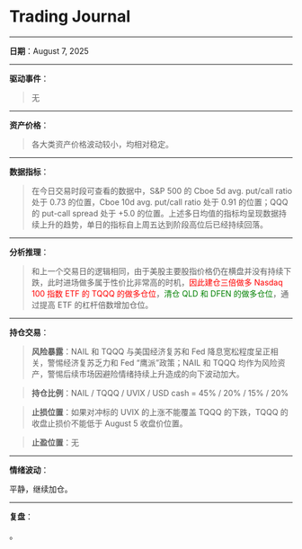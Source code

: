 # Trading Journal

---

**日期**：August 7, 2025

---

**驱动事件**：

> 无

---

**资产价格**：

> 各大类资产价格波动较小，均相对稳定。

---

**数据指标**：

> 在今日交易时段可查看的数据中，S&P 500 的 Cboe 5d avg. put/call ratio 处于 0.73 的位置，Cboe 10d avg. put/call ratio 处于 0.91 的位置；QQQ 的 put-call spread 处于 +5.0 的位置。上述多日均值的指标均呈现数据持续上升的趋势，单日的指标自上周五达到阶段高位后已经持续回落。

---

**分析推理**：

> 和上一个交易日的逻辑相同，由于美股主要股指价格仍在横盘并没有持续下跌，此时进场做多属于性价比非常高的时机，<span style="color: red;">因此建仓三倍做多 Nasdaq 100 指数 ETF 的 TQQQ 的做多仓位</span>，<span style="color: green;">清仓 QLD 和 DFEN 的做多仓位</span>，通过提高 ETF 的杠杆倍数增加仓位。

---

**持仓交易**：

> **风险暴露**：NAIL 和 TQQQ 与美国经济复苏和 Fed 降息宽松程度呈正相关，警惕经济复苏乏力和 Fed “鹰派”政策；NAIL 和 TQQQ 均作为风险资产，警惕后续市场因避险情绪持续上升造成的向下波动加大。

> **持仓比例**：NAIL / TQQQ / UVIX / USD cash = 45% / 20% / 15% / 20%

> **止损位置**：如果对冲标的 UVIX 的上涨不能覆盖 TQQQ 的下跌，TQQQ 的收盘止损价不能低于 August 5 收盘价位置。

> **止盈位置**：无

---

**情绪波动**：

平静，继续加仓。

---

**复盘**：

<mark></mark>。
